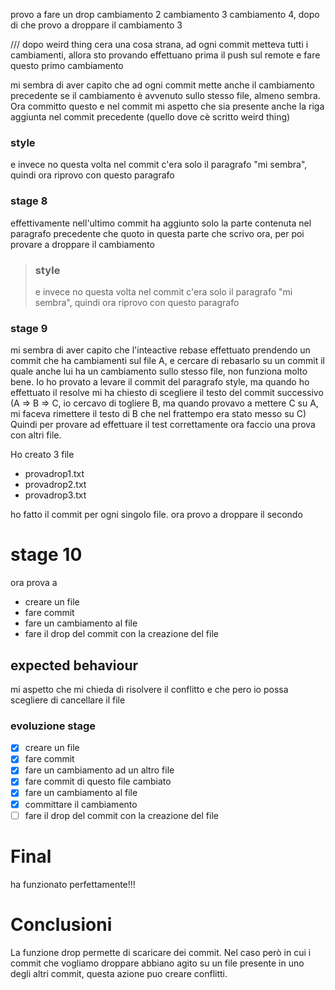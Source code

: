 provo a fare un drop
cambiamento 2
cambiamento 3
cambiamento 4, dopo di che provo a droppare il cambiamento 3

/// dopo weird thing
cera una cosa strana, ad ogni commit metteva tutti i
cambiamenti, allora sto provando effettuano prima il push
sul remote e fare questo primo cambiamento

mi sembra di aver capito che ad ogni commit mette anche il cambiamento precedente se il cambiamento è avvenuto sullo stesso file, almeno sembra. Ora committo questo e nel commit mi aspetto che sia presente anche la riga aggiunta nel commit precedente (quello dove cè scritto weird thing)

### style

e invece no questa volta nel commit c'era solo il paragrafo
"mi sembra", quindi ora riprovo con questo paragrafo

### stage 8

effettivamente nell'ultimo commit ha aggiunto solo la parte
contenuta nel paragrafo precedente che quoto in questa parte
che scrivo ora, per poi provare a droppare il cambiamento

> ### style
>
> e invece no questa volta nel commit c'era solo il
> paragrafo "mi sembra", quindi ora riprovo con questo
> paragrafo

### stage 9

mi sembra di aver capito che l'inteactive rebase effettuato
prendendo un commit che ha cambiamenti sul file A, e cercare
di rebasarlo su un commit il quale anche lui ha un
cambiamento sullo stesso file, non funziona molto bene.
Io ho provato a levare il commit del paragrafo style, ma
quando ho effettuato il resolve mi ha chiesto di scegliere
il testo del commit successivo (A => B => C, io cercavo di
togliere B, ma quando provavo a mettere C su A, mi faceva
rimettere il testo di B che nel frattempo era stato messo su
C)
Quindi per provare ad effettuare il test correttamente ora
faccio una prova con altri file.

Ho creato 3 file

- provadrop1.txt
- provadrop2.txt
- provadrop3.txt

ho fatto il commit per ogni singolo file. ora provo a
droppare il secondo

# stage 10

ora prova a

- creare un file
- fare commit
- fare un cambiamento al file
- fare il drop del commit con la creazione del file

## expected behaviour

mi aspetto che mi chieda di risolvere il conflitto e che
pero io possa scegliere di cancellare il file

### evoluzione stage

- [x] creare un file
- [x] fare commit
- [x] fare un cambiamento ad un altro file
- [x] fare commit di questo file cambiato
- [x] fare un cambiamento al file
- [x] committare il cambiamento
- [ ] fare il drop del commit con la creazione del file

# Final

ha funzionato perfettamente!!!

# Conclusioni

La funzione drop permette di scaricare dei commit. Nel caso
però in cui i commit che vogliamo droppare abbiano agito su
un file presente in uno degli altri commit, questa azione
puo creare conflitti.
